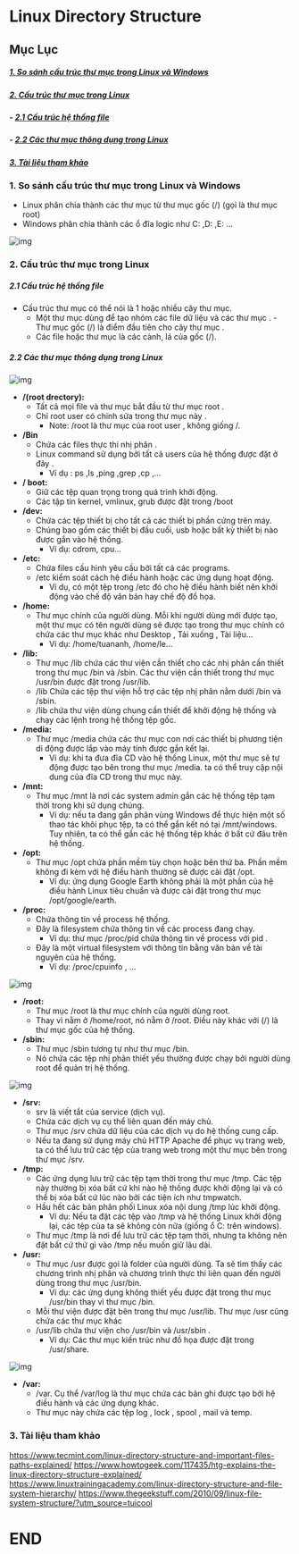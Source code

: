 # Linux Directory Structure

## Mục Lục

##### [1. So sánh cấu trúc thư mục trong Linux và Windows](#1)

##### [2. Cấu trúc thư mục trong Linux](#2)

##### - [2.1 Cấu trúc hệ thống file](#2.1)

##### - [2.2 Các thư mục thông dụng trong Linux](#2.2)

##### [3. Tài liệu tham khảo](#tk)
### <a name="1"> 1. So sánh cấu trúc thư mục trong Linux và Windows </a>
- Linux phân chia thành các thư mục từ thư mục gốc (/) (gọi là thư mục root)
- Windows phân chia thành các ổ đĩa logic như C: ,D: ,E: ...

![img](https://github.com/doxuanson/thuctap012017/raw/master/XuanSon/Pictures/Overview%20Linux/Linux%20Directory%20Structure/1.jpg)

### <a name="2"> 2. Cấu trúc thư mục trong Linux </a>

##### <a name ="2.1"> 2.1 Cấu trúc hệ thống file </a>
- Cấu trúc thư mục có thể nói là 1 hoặc nhiều cây thư mục.
  - Một thư mục dùng để tạo nhóm các file dữ liệu và các thư mục . - Thư mục gốc (/) là điểm đầu tiên cho cây thư mục .
  - Các file hoặc thư mục là các cành, lá của gốc (/).

##### <a name ="2.2"> 2.2 Các thư mục thông dụng trong Linux </a>

![img](https://github.com/doxuanson/thuctap012017/raw/master/XuanSon/Pictures/Overview%20Linux/Linux%20Directory%20Structure/2.png)

- **/(root drectory):** 
  - Tất cả mọi file và thư mục bắt đầu từ thư mục root .
  - Chỉ root user có chỉnh sửa trong thư mục này .
    - Note: /root là thư mục của root user , không giống /.
- **/Bin**
  - Chứa các files thực thi nhị phân .
  - Linux command sử dụng bởi tất cả users của hệ thống được đặt ở đây .
    - Ví dụ : ps ,ls ,ping ,grep ,cp ,...
- **/ boot:**
  - Giữ các tệp quan trọng trong quá trình khởi động.
  - Các tập tin kernel, vmlinux, grub được đặt trong /boot
- **/dev:**
  - Chứa các tệp thiết bị cho tất cả các thiết bị phần cứng trên máy.
  - Chúng bao gồm các thiết bị đầu cuối, usb hoặc bất kỳ thiết bị nào được gắn vào hệ thống.
    - Ví dụ: cdrom, cpu...
- **/etc:**
  - Chứa files cấu hình yêu cầu bởi tất cả các programs.
  - /etc kiểm soát cách hệ điều hành hoặc các ứng dụng hoạt động.
    - Ví dụ, có một tệp trong /etc đó cho hệ điều hành biết nên khởi động vào chế độ văn bản hay chế độ đồ họa.
- **/home:**
  - Thư mục chính của người dùng. Mỗi khi người dùng mới được tạo, một thư mục có tên người dùng sẽ được tạo trong thư mục chính có chứa các thư mục khác như Desktop , Tải xuống , Tài liệu...
    - Ví dụ: /home/tuananh, /home/le...
- **/lib:**
  - Thư mục /lib chứa các thư viện cần thiết cho các nhị phân cần thiết trong thư mục /bin và /sbin. Các thư viện cần thiết trong thư mục /usr/bin được đặt trong /usr/lib.
  - /lib Chứa các tệp thư viện hỗ trợ các tệp nhị phân nằm dưới /bin và /sbin.
  - /lib chứa thư viện dùng chung cần thiết để khởi động hệ thống và chạy các lệnh trong hệ thống tệp gốc.
- **/media:**
  - Thư mục /media chứa các thư mục con nơi các thiết bị phương tiện di động được lắp vào máy tính được gắn kết lại. 
    - Ví dụ: khi ta đưa đĩa CD vào hệ thống Linux, một thư mục sẽ tự động được tạo bên trong thư mục /media. ta có thể truy cập nội dung của đĩa CD trong thư mục này.
- **/mnt:**
  - Thư mục /mnt là nơi các system admin gắn các hệ thống tệp tạm thời trong khi sử dụng chúng. 
    - Ví dụ: nếu ta đang gắn phân vùng Windows để thực hiện một số thao tác khôi phục tệp, ta có thể gắn kết nó tại /mnt/windows. Tuy nhiên, ta có thể gắn các hệ thống tệp khác ở bất cứ đâu trên hệ thống.
- **/opt:**
  - Thư mục /opt chứa phần mềm tùy chọn hoặc bên thứ ba. Phần mềm không đi kèm với hệ điều hành thường sẽ được cài đặt /opt.
    - Ví dụ: ứng dụng Google Earth không phải là một phần của hệ điều hành Linux tiêu chuẩn và được cài đặt trong thư mục /opt/google/earth.
- **/proc:**
  - Chứa thông tin về process hệ thống.
  - Đây là filesystem chứa thông tin về các process đang chạy.
    - Ví dụ: thư mục /proc/pid chứa thông tin về process với pid .
  - Đây là một virtual filesystem với thông tin bằng văn bản về tài nguyên của hệ thống.
    - Ví dụ: /proc/cpuinfo , ...
    
![img](https://www.howtogeek.com/wp-content/uploads/2012/06/image356.png.pagespeed.ce.xs33Jv7Trq.png)

- **/root:**
  - Thư mục /root là thư mục chính của người dùng root. 
  - Thay vì nằm ở /home/root, nó nằm ở /root. Điều này khác với (/) là thư mục gốc của hệ thống.
- **/sbin:**
  - Thư mục /sbin tương tự như thư mục /bin.
  - Nó chứa các tệp nhị phân thiết yếu thường được chạy bởi người dùng root để quản trị hệ thống.

![img](https://www.howtogeek.com/wp-content/uploads/2012/06/image357.png.pagespeed.ce.QJqMGSxhKD.png)

- **/srv:**
  - srv là viết tắt của service (dịch vụ).
  - Chứa các dịch vụ cụ thể liên quan đến máy chủ.
  - Thư mục /srv chứa dữ liệu của các dịch vụ do hệ thống cung cấp.
  - Nếu ta đang sử dụng máy chủ HTTP Apache để phục vụ trang web, ta có thể lưu trữ các tệp của trang web trong một thư mục bên trong thư mục /srv.
- **/tmp:**
  - Các ứng dụng lưu trữ các tệp tạm thời trong thư mục /tmp. Các tệp này thường bị xóa bất cứ khi nào hệ thống được khởi động lại và có thể bị xóa bất cứ lúc nào bởi các tiện ích như tmpwatch.
  - Hầu hết các bản phân phối Linux xóa nội dung /tmp lúc khởi động.
    - Ví dụ: Nếu ta đặt các tệp vào /tmp và hệ thống Linux khởi động lại, các tệp của ta sẽ không còn nữa (giống ổ C: trên windows).
  - Thư mục /tmp là nơi để lưu trữ các tệp tạm thời, nhưng ta không nên đặt bất cứ thứ gì vào /tmp nếu muốn giữ lâu dài.
- **/usr:**
  - Thư mục /usr được gọi là folder của người dùng. Ta sẽ tìm thấy các chương trình nhị phân và  chương trình thực thi liên quan đến người dùng trong thư mục /usr/bin.
    - Ví dụ: các ứng dụng không thiết yếu được đặt trong thư mục /usr/bin thay vì thư mục /bin.
  - Mỗi thư viện được đặt bên trong thư mục /usr/lib. Thư mục /usr cũng chứa các thư mục khác
  - /usr/lib chứa thư viện cho /usr/bin và /usr/sbin .
    - Ví dụ: Các thư mục kiến trúc như đồ họa được đặt trong /usr/share.

![img](https://www.howtogeek.com/wp-content/uploads/2012/06/image358.png.pagespeed.ce.mxfCG5qmHF.png)

- **/var:**
  -  /var. Cụ thể /var/log là thư mục chứa các bản ghi được tạo bởi hệ điều hành và các ứng dụng khác.
  - Thư mục này chứa các tệp log , lock , spool , mail và temp.

### <a name="tk"> 3. Tài liệu tham khảo </a>
https://www.tecmint.com/linux-directory-structure-and-important-files-paths-explained/
https://www.howtogeek.com/117435/htg-explains-the-linux-directory-structure-explained/
https://www.linuxtrainingacademy.com/linux-directory-structure-and-file-system-hierarchy/
https://www.thegeekstuff.com/2010/09/linux-file-system-structure/?utm_source=tuicool

# END








